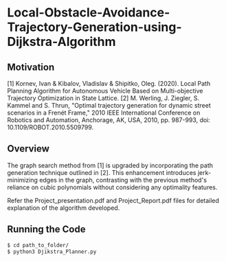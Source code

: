 # Local-Obstacle-Avoidance-Trajectory-Generation-using-Dijkstra-Algorithm

## Motivation

[1] Kornev, Ivan & Kibalov, Vladislav & Shipitko, Oleg. (2020). Local Path Planning Algorithm for Autonomous Vehicle Based on Multi-objective Trajectory Optimization in State Lattice.
[2] M. Werling, J. Ziegler, S. Kammel and S. Thrun, "Optimal trajectory generation for dynamic street scenarios in a Frenét Frame," 2010 IEEE International Conference on Robotics and Automation, Anchorage, AK, USA, 2010, pp. 987-993, doi: 10.1109/ROBOT.2010.5509799.

## Overview
The graph search method from [1] is upgraded by incorporating the path generation technique outlined in [2]. This enhancement introduces jerk-minimizing edges in the graph, contrasting with the previous method's reliance on cubic polynomials without considering any optimality features.

Refer the Project_presentation.pdf and Project_Report.pdf files for detailed explanation of the algorithm developed. 


## Running the Code

```bash
$ cd path_to_folder/
$ python3 Djikstra_Planner.py
```

